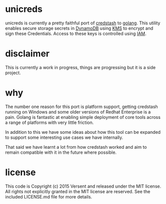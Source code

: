 # unicreds

unicreds is currently a pretty faithful port of [credstash](https://github.com/fugue/credstash) to [golang](https://golang.org/). This utility enables secure storage secrets in [DynamoDB](https://aws.amazon.com/dynamodb/) using [KMS](https://aws.amazon.com/kms/) to encrypt and sign these Credentials. Access to these keys is controlled using [IAM](https://aws.amazon.com/iam/).

# disclaimer

This is currently a work in progress, things are progressing but it is a side project.

# why

The number one reason for this port is platform support, getting credstash running on Windows and some older versions of Redhat Enterprise is a pain. Golang is fantastic at enabling simple deployment of core tools across a range of platforms with very little friction.

In addition to this we have some ideas about how this tool can be expanded to support some interesting use cases we have internally.

That said we have learnt a lot from how credstash worked and aim to remain compatible with it in the future where possible.

# license

This code is Copyright (c) 2015 Versent and released under the MIT license. All rights not explicitly granted in the MIT license are reserved. See the included LICENSE.md file for more details.
